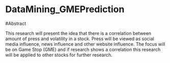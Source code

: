 # DataMining_GMEPrediction

#Abstract

This research will present the idea that there is a correlation between amount of press and volatility in a stock. Press will be viewed as social media influence, news influence and other website influence. The focus will be on Game Stop (GME) and if research shows a correlation this research will be applied to other stocks for further research. 
